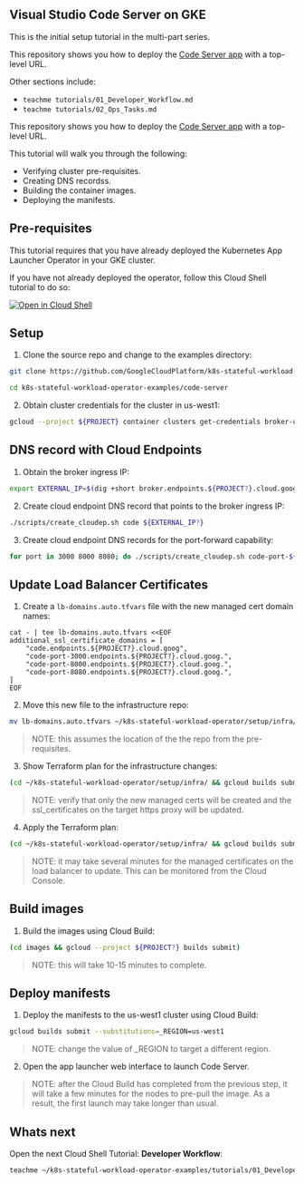 ## Visual Studio Code Server on GKE

This is the initial setup tutorial in the multi-part series.

This repository shows you how to deploy the [Code Server app](https://github.com/cdr/code-server) with a top-level URL.

Other sections include: 

- `teachme tutorials/01_Developer_Workflow.md`
- `teachme tutorials/02_Ops_Tasks.md`

This repository shows you how to deploy the [Code Server app](https://github.com/cdr/code-server) with a top-level URL.

This tutorial will walk you through the following:

- Verifying cluster pre-requisites.
- Creating DNS recordss.
- Building the container images.
- Deploying the manifests.

## Pre-requisites

This tutorial requires that you have already deployed the Kubernetes App Launcher Operator in your GKE cluster.

If you have not already deployed the operator, follow this Cloud Shell tutorial to do so:

[![Open in Cloud Shell](https://gstatic.com/cloudssh/images/open-btn.svg)](https://ssh.cloud.google.com/cloudshell/editor?cloudshell_git_repo=https://github.com/GoogleCloudPlatform/k8s-stateful-workload-operator&cloudshell_git_branch=v1.0.0&cloudshell_tutorial=setup/README.md)

## Setup

1. Clone the source repo and change to the examples directory:

```bash
git clone https://github.com/GoogleCloudPlatform/k8s-stateful-workload-operator-examples.git
```

```bash
cd k8s-stateful-workload-operator-examples/code-server
```

2. Obtain cluster credentials for the cluster in us-west1:

```bash
gcloud --project ${PROJECT} container clusters get-credentials broker-us-west1 --region us-west1
```

## DNS record with Cloud Endpoints

1. Obtain the broker ingress IP:

```bash
export EXTERNAL_IP=$(dig +short broker.endpoints.${PROJECT?}.cloud.goog)
```

2. Create cloud endpoint DNS record that points to the broker ingress IP:

```bash
./scripts/create_cloudep.sh code ${EXTERNAL_IP?}
```

3. Create cloud endpoint DNS records for the port-forward capability:

```bash
for port in 3000 8000 8080; do ./scripts/create_cloudep.sh code-port-${port} $EXTERNAL_IP; done
```

## Update Load Balancer Certificates

1. Create a `lb-domains.auto.tfvars` file with the new managed cert domain names:

```
cat - | tee lb-domains.auto.tfvars <<EOF
additional_ssl_certificate_domains = [
    "code.endpoints.${PROJECT?}.cloud.goog",
    "code-port-3000.endpoints.${PROJECT?}.cloud.goog.",
    "code-port-8000.endpoints.${PROJECT?}.cloud.goog.",
    "code-port-8080.endpoints.${PROJECT?}.cloud.goog.",
]
EOF
```

2. Move this new file to the infrastructure repo:

```bash
mv lb-domains.auto.tfvars ~/k8s-stateful-workload-operator/setup/infra/
```

> NOTE: this assumes the location of the the repo from the pre-requisites. 

3. Show Terraform plan for the infrastructure changes:

```bash
(cd ~/k8s-stateful-workload-operator/setup/infra/ && gcloud builds submit --substitutions=_ACTION=plan)
```

> NOTE: verify that only the new managed certs will be created and the ssl_certificates on the target https proxy will be updated.

4. Apply the Terraform plan:

```bash
(cd ~/k8s-stateful-workload-operator/setup/infra/ && gcloud builds submit)
```

> NOTE: it may take several minutes for the managed certificates on the load balancer to update. This can be monitored from the Cloud Console.

## Build images

1. Build the images using Cloud Build:

```bash
(cd images && gcloud --project ${PROJECT?} builds submit)
```

> NOTE: this will take 10-15 minutes to complete.

## Deploy manifests

1. Deploy the manifests to the us-west1 cluster using Cloud Build:

```bash
gcloud builds submit --substitutions=_REGION=us-west1
```

> NOTE: change the value of _REGION to target a different region.

2. Open the app launcher web interface to launch Code Server.

> NOTE: after the Cloud Build has completed from the previous step, it will take a few minutes for the nodes to pre-pull the image. As a result, the first launch may take longer than usual.

## Whats next

Open the next Cloud Shell Tutorial: __Developer Workflow__:

```bash
teachme ~/k8s-stateful-workload-operator-examples/tutorials/01_Developer_Workflow.md
```
